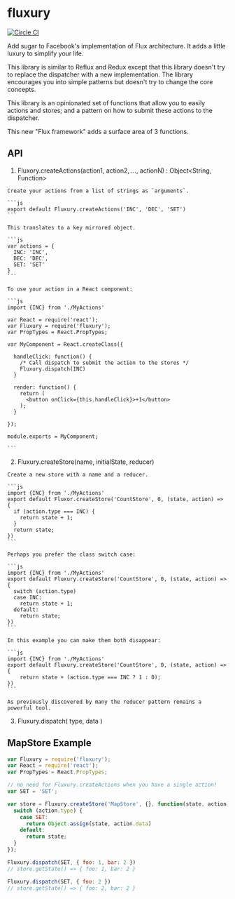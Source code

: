 # fluxury

[![Circle CI](https://circleci.com/gh/fluxury/fluxury/tree/master.svg?style=svg)](https://circleci.com/gh/fluxury/fluxury/tree/master)

Add sugar to Facebook's implementation of Flux architecture. It adds a little luxury to simplify your life.

This library is similar to Reflux and Redux except that this library doesn't try to replace the dispatcher with a new implementation. The library encourages you into simple patterns but doesn't try to change the core concepts.

This library is an opinionated set of functions that allow you to easily actions and stores; and a pattern on how to submit these actions to the dispatcher.

This new "Flux framework" adds a surface area of 3 functions.

## API

  1. Fluxory.createActions(action1, action2, ..., actionN) : Object&lt;String, Function&gt;

    Create your actions from a list of strings as `arguments`.

    ```js
    export default Fluxury.createActions('INC', 'DEC', 'SET')
    ```

    This translates to a key mirrored object.

    ```js
    var actions = {
      INC: 'INC',
      DEC: 'DEC',
      SET: 'SET'
    }
    ```

    To use your action in a React component:

    ```js
    import {INC} from './MyActions'

    var React = require('react');
    var Fluxury = require('fluxury');
    var PropTypes = React.PropTypes;

    var MyComponent = React.createClass({

      handleClick: function() {
        /* Call dispatch to submit the action to the stores */
        Fluxury.dispatch(INC)
      }

      render: function() {
        return (
          <button onClick={this.handleClick}>+1</button>
        );
      }

    });

    module.exports = MyComponent;

    ```

  2. Fluxury.createStore(name, initialState, reducer)

    Create a new store with a name and a reducer.

    ```js
    import {INC} from './MyActions'
    export default Fluxor.createStore('CountStore', 0, (state, action) => {
      if (action.type === INC) {
        return state + 1;
      }
      return state;
    })
    ```

    Perhaps you prefer the class switch case:

    ```js
    import {INC} from './MyActions'
    export default Fluxury.createStore('CountStore', 0, (state, action) => {
      switch (action.type)
      case INC:
        return state + 1;
      default:
        return state;
    })
    ```

    In this example you can make them both disappear:

    ```js
    import {INC} from './MyActions'
    export default Fluxury.createStore('CountStore', 0, (state, action) => {
        return state + (action.type === INC ? 1 : 0);
    })
    ```

    As previously discovered by many the reducer pattern remains a powerful tool.

  3. Fluxury.dispatch( type, data )



## MapStore Example

```js
var Fluxury = require('fluxury');
var React = require('react');
var PropTypes = React.PropTypes;

// no need for Fluxury.createActions when you have a single action!
var SET = 'SET';

var store = Fluxury.createStore('MapStore', {}, function(state, action) {
  switch (action.type) {
    case SET:
      return Object.assign(state, action.data)
    default:
      return state;
  }
});

Fluxury.dispatch(SET, { foo: 1, bar: 2 })
// store.getState() => { foo: 1, bar: 2 }

Fluxury.dispatch(SET, { foo: 2 })
// store.getState() => { foo: 2, bar: 2 }
```
